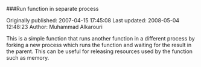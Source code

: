 ###Run function in separate process

Originally published: 2007-04-15 17:45:08
Last updated: 2008-05-04 12:48:23
Author: Muhammad Alkarouri

This is a simple function that runs another function in a different process by forking a new process which runs the function and waiting for the result in the parent. This can be useful for releasing resources used by the function such as memory.
